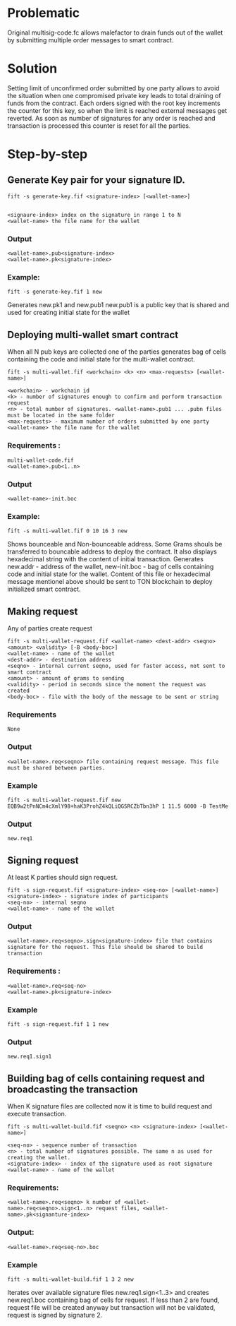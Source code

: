 # Problematic

Original multisig-code.fc allows malefactor to drain funds out of the wallet by submitting multiple order messages to smart contract. 

# Solution

Setting limit of unconfirmed order submitted by one party allows to avoid the situation when one compromised private key
leads to total draining of funds from the contract. 
Each orders signed with the root key increments the counter for this key, so when the limit is reached external messages get reverted.
As soon as number of signatures for any order is reached and transaction is processed this counter is reset for all the parties. 


# Step-by-step

## Generate Key pair for your signature ID. 

```
fift -s generate-key.fif <signature-index> [<wallet-name>]


<signaure-index> index on the signature in range 1 to N
<wallet-name> the file name for the wallet
```
### Output
```
<wallet-name>.pub<signature-index>
<wallet-name>.pk<signature-index>
```

### Example:
```
fift -s generate-key.fif 1 new
```

Generates new.pk1 and new.pub1 
new.pub1 is a public key that is shared and used for creating initial state for the wallet


## Deploying multi-wallet smart contract

When all N pub keys are collected one of the parties generates bag of cells containing the code and 
initial state for the multi-wallet contract.

```
fift -s multi-wallet.fif <workchain> <k> <n> <max-requests> [<wallet-name>]

<workchain> - workchain id
<k> - number of signatures enough to confirm and perform transaction request
<n> - total number of signatures. <wallet-name>.pub1 ... .pubn files must be located in the same folder
<max-requests> - maximum number of orders submitted by one party
<wallet-name> the file name for the wallet
```

### Requirements : 
```
multi-wallet-code.fif  
<wallet-name>.pub<1..n>
```

### Output
```
<wallet-name>-init.boc
```

### Example:
```
fift -s multi-wallet.fif 0 10 16 3 new
```

Shows bounceable and Non-bounceable address. Some Grams shouls be transferred to bouncable address to deploy the contract.
It also displays hexadecimal string with the content of initial transaction. 
Generates new.addr - address of the wallet, new-init.boc - bag of cells containing code and initial state for the wallet. 
Content of this file or hexadecimal message mentionel above should be sent to TON blockchain to deploy initialized smart contract. 

## Making request
Any of parties create request 

```
fift -s multi-wallet-request.fif <wallet-name> <dest-addr> <seqno> <amount> <validity> [-B <body-boc>]
<wallet-name> - name of the wallet
<dest-addr> - destination address
<seqno> - internal current seqno, used for faster access, not sent to smart contract
<amount> - amount of grams to sending
<validity> - period in seconds since the moment the request was created
<body-boc> - file with the body of the message to be sent or string
```

### Requirements
``` 
None
```

### Output
```
<wallet-name>.req<seqno> file containing request message. This file must be shared between parties. 
```

### Example 
```
fift -s multi-wallet-request.fif new EQB9w2tPnNCm4cXmlY98+haK3ProhZ4kQLiQGSRCZbTbn3hP 1 11.5 6000 -B TestMe
```
### Output
```
new.req1 
```


## Signing request
At least K parties should sign request. 

```
fift -s sign-request.fif <signature-index> <seq-no> [<wallet-name>]
<signature-index> - signature index of participants
<seq-no> - internal seqno
<wallet-name> - name of the wallet
```

### Output
```
<wallet-name>.req<seqno>.sign<signature-index> file that contains signature for the request. This file should be shared to build transaction 
```

### Requirements : 
```
<wallet-name>.req<seq-no>
<wallet-name>.pk<signature-index>
```

### Example
```
fift -s sign-request.fif 1 1 new
```
### Output
``` 
new.req1.sign1
```

## Building bag of cells containing request and broadcasting the transaction 

When K signature files are collected now it is time to build request and execute transaction.

```
fift -s multi-wallet-build.fif <seqno> <n> <signature-index> [<wallet-name>]

<seq-no> - sequence number of transaction 
<n> - total number of signatures possible. The same n as used for creating the wallet. 
<signature-index> - index of the signature used as root signature
<wallet-name> - name of the wallet
```

### Requirements: 
```
<wallet-name>.req<seqno> k number of <wallet-name>.req<seqno>.sign<1..n> request files, <wallet-name>.pk<signanture-index> 
```

### Output:
``` 
<wallet-name>.req<seq-no>.boc
```

### Example 
```
fift -s multi-wallet-build.fif 1 3 2 new 
```
Iterates over available signature files new.req1.sign<1..3> and creates new.req1.boc containing bag of cells for request. 
If less than 2 are found, request file will be created anyway but transaction will not be validated, request is signed by signature 2.

